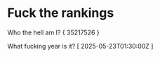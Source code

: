 # Fuck the rankings

Who the hell am I?
{ 35217526 }

What fucking year is it?
[ 2025-05-23T01:30:00Z ]

